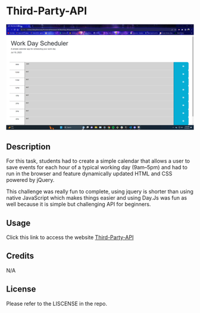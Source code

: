 # Third-Party-API

![alt text](https://github.com/ajjeroni/Third-Party-API/blob/778aa77f196dfb1c0d85506f758938da6dd779e4/Screenshot%202023-07-19%20222820.png)


## Description

For this task, students had to create a simple calendar that allows a user to save events for each hour of a typical working day (9am–5pm) and had to run in the browser and feature dynamically updated HTML and CSS powered by jQuery. 

This challenge was really fun to complete, using jquery is shorter than using native JavaScript which makes things easier and using Day.Js was fun as well because it is simple but challenging API for beginners. 

## Usage

Click this link to access the website [Third-Party-API](https://ajjeroni.github.io/Third-Party-API/)

## Credits

N/A

## License 

Please refer to the LISCENSE in the repo.
